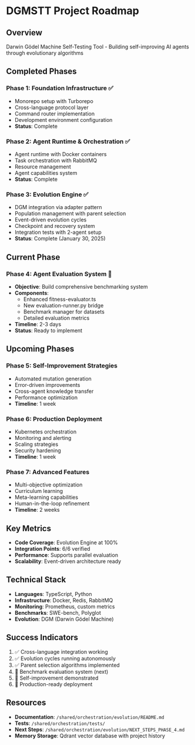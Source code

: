 # DGMSTT Project Roadmap

## Overview
Darwin Gödel Machine Self-Testing Tool - Building self-improving AI agents through evolutionary algorithms

## Completed Phases

### Phase 1: Foundation Infrastructure ✅
- Monorepo setup with Turborepo
- Cross-language protocol layer
- Command router implementation
- Development environment configuration
- **Status**: Complete

### Phase 2: Agent Runtime & Orchestration ✅
- Agent runtime with Docker containers
- Task orchestration with RabbitMQ
- Resource management
- Agent capabilities system
- **Status**: Complete

### Phase 3: Evolution Engine ✅
- DGM integration via adapter pattern
- Population management with parent selection
- Event-driven evolution cycles
- Checkpoint and recovery system
- Integration tests with 2-agent setup
- **Status**: Complete (January 30, 2025)

## Current Phase

### Phase 4: Agent Evaluation System 🚧
- **Objective**: Build comprehensive benchmarking system
- **Components**:
  - Enhanced fitness-evaluator.ts
  - New evaluation-runner.py bridge
  - Benchmark manager for datasets
  - Detailed evaluation metrics
- **Timeline**: 2-3 days
- **Status**: Ready to implement

## Upcoming Phases

### Phase 5: Self-Improvement Strategies
- Automated mutation generation
- Error-driven improvements
- Cross-agent knowledge transfer
- Performance optimization
- **Timeline**: 1 week

### Phase 6: Production Deployment
- Kubernetes orchestration
- Monitoring and alerting
- Scaling strategies
- Security hardening
- **Timeline**: 1 week

### Phase 7: Advanced Features
- Multi-objective optimization
- Curriculum learning
- Meta-learning capabilities
- Human-in-the-loop refinement
- **Timeline**: 2 weeks

## Key Metrics

- **Code Coverage**: Evolution Engine at 100%
- **Integration Points**: 6/6 verified
- **Performance**: Supports parallel evaluation
- **Scalability**: Event-driven architecture ready

## Technical Stack

- **Languages**: TypeScript, Python
- **Infrastructure**: Docker, Redis, RabbitMQ
- **Monitoring**: Prometheus, custom metrics
- **Benchmarks**: SWE-bench, Polyglot
- **Evolution**: DGM (Darwin Gödel Machine)

## Success Indicators

1. ✅ Cross-language integration working
2. ✅ Evolution cycles running autonomously
3. ✅ Parent selection algorithms implemented
4. 🔄 Benchmark evaluation system (next)
5. 📅 Self-improvement demonstrated
6. 📅 Production-ready deployment

## Resources

- **Documentation**: `/shared/orchestration/evolution/README.md`
- **Tests**: `/shared/orchestration/tests/`
- **Next Steps**: `/shared/orchestration/evolution/NEXT_STEPS_PHASE_4.md`
- **Memory Storage**: Qdrant vector database with project history